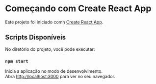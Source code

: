 # Começando com Create React App

Este projeto foi iniciado comh [Create React App](https://github.com/facebook/create-react-app).

## Scripts Disponíveis

No diretório do projeto, você pode executar:

### `npm start`

Inicia a aplicação no modo de desenvolvimento.\
Abra [http://localhost:3000](http://localhost:3000) para ver no seu navegador.


